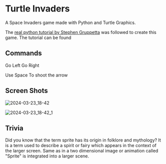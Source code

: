 # Turtle Invaders

A Space Invaders game made with Python and Turtle Graphics.

The [real python tutorial by Stephen Gruppetta](https://realpython.com/build-python-turtle-game-space-invaders-clone/) was followed to  create this game. 
The tutorial can be found 

## Commands

Go Left
Go Right

Use Space To shoot the arrow
  
## Screen Shots

![2024-03-23_18-42](https://github.com/orsenthil/Turtle-Invaders/assets/332330/6a65222f-3035-4d9b-a567-86e4a734aa96)

![2024-03-23_18-42_1](https://github.com/orsenthil/Turtle-Invaders/assets/332330/90ab7f10-9bd6-46ef-82b8-1205e7a58bf5)


## Trivia

Did you know that the term sprite has its origin in folklore and mythology? It is a term used to describe a spirit or fairy which appears in the context of the larger screen.
Same as in a two dimensional image or animation called "Sprite" is integrated into a larger scene.
